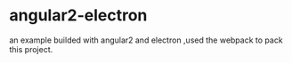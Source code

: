 # angular2-electron
an example builded with angular2 and electron ,used the webpack to pack this project. 
